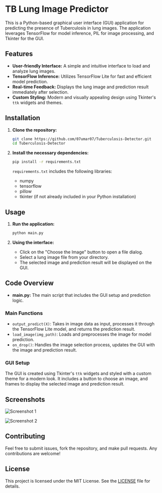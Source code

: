 # TB Lung Image Predictor

This is a Python-based graphical user interface (GUI) application for predicting the presence of Tuberculosis in lung images. The application leverages TensorFlow for model inference, PIL for image processing, and Tkinter for the GUI.

## Features

- **User-friendly Interface:** A simple and intuitive interface to load and analyze lung images.
- **TensorFlow Inference:** Utilizes TensorFlow Lite for fast and efficient model prediction.
- **Real-time Feedback:** Displays the lung image and prediction result immediately after selection.
- **Custom Styling:** Modern and visually appealing design using Tkinter's `ttk` widgets and themes.

## Installation

1. **Clone the repository:**

    ```bash
    git clone https://github.com/07umar07/Tuberculosis-Detector.git
    cd Tuberculosis-Detector
    ```

2. **Install the necessary dependencies:**

    ```bash
    pip install -r requirements.txt
    ```

    `requirements.txt` includes the following libraries:
    - numpy
    - tensorflow
    - pillow
    - tkinter (if not already included in your Python installation)

## Usage

1. **Run the application:**

    ```bash
    python main.py
    ```

2. **Using the interface:**
    - Click on the "Choose the Image" button to open a file dialog.
    - Select a lung image file from your directory.
    - The selected image and prediction result will be displayed on the GUI.

## Code Overview

- **main.py:** The main script that includes the GUI setup and prediction logic.

### Main Functions

- `output_predict(X)`: Takes in image data as input, processes it through the TensorFlow Lite model, and returns the prediction result.
- `load_image(img_path)`: Loads and preprocesses the image for model prediction.
- `on_drop()`: Handles the image selection process, updates the GUI with the image and prediction result.

### GUI Setup

The GUI is created using Tkinter's `ttk` widgets and styled with a custom theme for a modern look. It includes a button to choose an image, and frames to display the selected image and prediction result.

## Screenshots

![Screenshot 1](path_to_screenshot_1)

![Screenshot 2](path_to_screenshot_2)

## Contributing

Feel free to submit issues, fork the repository, and make pull requests. Any contributions are welcome!

## License

This project is licensed under the MIT License. See the [LICENSE](LICENSE) file for details.
